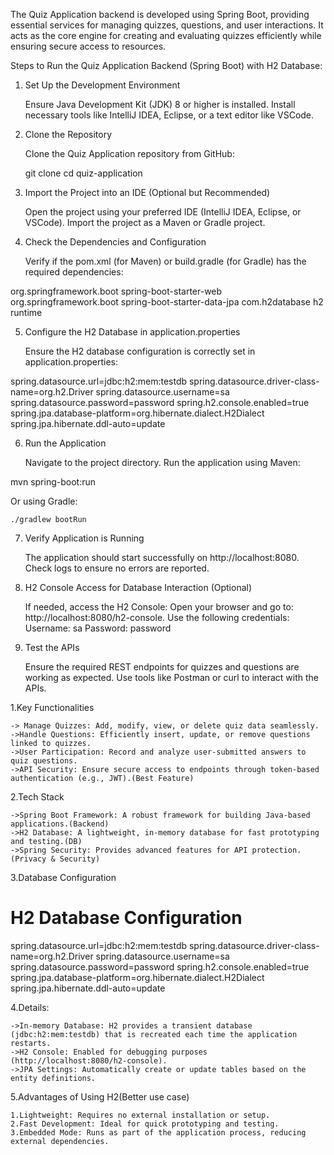 The Quiz Application backend is developed using Spring Boot, providing essential services for managing quizzes, questions, and user interactions. It acts as the core engine for creating and evaluating quizzes efficiently while ensuring secure access to resources.

Steps to Run the Quiz Application Backend (Spring Boot) with H2 Database:
1. Set Up the Development Environment

    Ensure Java Development Kit (JDK) 8 or higher is installed.
    Install necessary tools like IntelliJ IDEA, Eclipse, or a text editor like VSCode.

2. Clone the Repository

    Clone the Quiz Application repository from GitHub:

    git clone <repository-url>
    cd quiz-application

3. Import the Project into an IDE (Optional but Recommended)

    Open the project using your preferred IDE (IntelliJ IDEA, Eclipse, or VSCode).
    Import the project as a Maven or Gradle project.

4. Check the Dependencies and Configuration

    Verify if the pom.xml (for Maven) or build.gradle (for Gradle) has the required dependencies:

<!-- Maven dependency for Spring Boot and H2 Database -->
<dependencies>
    <dependency>
        <groupId>org.springframework.boot</groupId>
        <artifactId>spring-boot-starter-web</artifactId>
    </dependency>
    <dependency>
        <groupId>org.springframework.boot</groupId>
        <artifactId>spring-boot-starter-data-jpa</artifactId>
    </dependency>
    <dependency>
        <groupId>com.h2database</groupId>
        <artifactId>h2</artifactId>
        <scope>runtime</scope>
    </dependency>
</dependencies>

5. Configure the H2 Database in application.properties

    Ensure the H2 database configuration is correctly set in application.properties:

spring.datasource.url=jdbc:h2:mem:testdb
spring.datasource.driver-class-name=org.h2.Driver
spring.datasource.username=sa
spring.datasource.password=password
spring.h2.console.enabled=true
spring.jpa.database-platform=org.hibernate.dialect.H2Dialect
spring.jpa.hibernate.ddl-auto=update

6. Run the Application

    Navigate to the project directory.
    Run the application using Maven:

mvn spring-boot:run

Or using Gradle:

    ./gradlew bootRun

7. Verify Application is Running

    The application should start successfully on http://localhost:8080.
    Check logs to ensure no errors are reported.

8. H2 Console Access for Database Interaction (Optional)

    If needed, access the H2 Console:
        Open your browser and go to: http://localhost:8080/h2-console.
    Use the following credentials:
        Username: sa
        Password: password

9. Test the APIs

    Ensure the required REST endpoints for quizzes and questions are working as expected.
    Use tools like Postman or curl to interact with the APIs.





1.Key Functionalities

    -> Manage Quizzes: Add, modify, view, or delete quiz data seamlessly.
    ->Handle Questions: Efficiently insert, update, or remove questions linked to quizzes.
    ->User Participation: Record and analyze user-submitted answers to quiz questions.
    ->API Security: Ensure secure access to endpoints through token-based authentication (e.g., JWT).(Best Feature)

2.Tech Stack

    ->Spring Boot Framework: A robust framework for building Java-based applications.(Backend)
    ->H2 Database: A lightweight, in-memory database for fast prototyping and testing.(DB)
    ->Spring Security: Provides advanced features for API protection.(Privacy & Security)

3.Database Configuration



# H2 Database Configuration
spring.datasource.url=jdbc:h2:mem:testdb
spring.datasource.driver-class-name=org.h2.Driver
spring.datasource.username=sa
spring.datasource.password=password
spring.h2.console.enabled=true
spring.jpa.database-platform=org.hibernate.dialect.H2Dialect
spring.jpa.hibernate.ddl-auto=update

4.Details:

    ->In-memory Database: H2 provides a transient database (jdbc:h2:mem:testdb) that is recreated each time the application restarts.
    ->H2 Console: Enabled for debugging purposes (http://localhost:8080/h2-console).
    ->JPA Settings: Automatically create or update tables based on the entity definitions.

5.Advantages of Using H2(Better use case)

    1.Lightweight: Requires no external installation or setup.
    2.Fast Development: Ideal for quick prototyping and testing.
    3.Embedded Mode: Runs as part of the application process, reducing external dependencies.
